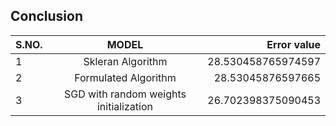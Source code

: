 ## Conclusion

| S.NO. | MODEL                                    | Error value       |
| ----- |:----------------------------------------:| -----------------:|
| 1     | Skleran Algorithm                        | 28.530458765974597|
| 2     |  Formulated Algorithm                    | 28.53045876597665 |
| 3     | SGD with random weights initialization   | 26.702398375090453| 

